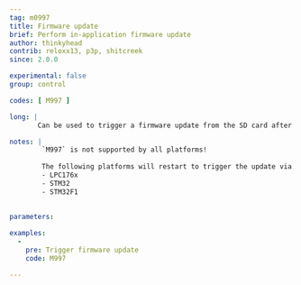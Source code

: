```yaml
---
tag: m0997
title: Firmware update
brief: Perform in-application firmware update
author: thinkyhead
contrib: reloxx13, p3p, shitcreek
since: 2.0.0

experimental: false
group: control

codes: [ M997 ]

long: |
       Can be used to trigger a firmware update from the SD card after the firmware binary has been uploaded remotely.

notes: |
        `M997` is not supported by all platforms!   
   
        The following platforms will restart to trigger the update via bootloader\:
        - LPC176x   
        - STM32
        - STM32F1
      
      
parameters:

examples:
  -
    pre: Trigger firmware update
    code: M997

---
```

